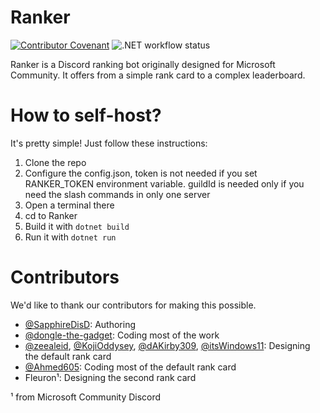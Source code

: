 # Ranker
[![Contributor Covenant](https://img.shields.io/badge/Contributor%20Covenant-2.1-4baaaa.svg)](CODE_OF_CONDUCT.md)
![.NET workflow status](https://github.com/SapphireDisD/Ranker/actions/workflows/dotnet.yml/badge.svg)

Ranker is a Discord ranking bot originally designed for Microsoft Community. It offers from a simple rank card to a complex leaderboard.

# How to self-host?
It's pretty simple! Just follow these instructions:
1. Clone the repo
2. Configure the config.json, token is not needed if you set RANKER_TOKEN environment variable. guildId is needed only if you need the slash commands in only one server
3. Open a terminal there
4. cd to Ranker
5. Build it with `dotnet build`
6. Run it with `dotnet run`

# Contributors
We'd like to thank our contributors for making this possible. 
- [@SapphireDisD](https://github.com/SapphireDisD): Authoring
- [@dongle-the-gadget](https://github.com/dongle-the-gadget): Coding most of the work
- [@zeealeid](https://github.com/zeealeid), [@KojiOddysey](https://github.com/KojiOddysey), [@dAKirby309](https://github.com/dAKirby309), [@itsWindows11](https://github.com/itsWindows11): Designing the default rank card
- [@Ahmed605](https://github.com/Ahmed605): Coding most of the default rank card
- Fleuron¹: Designing the second rank card

¹ from Microsoft Community Discord
